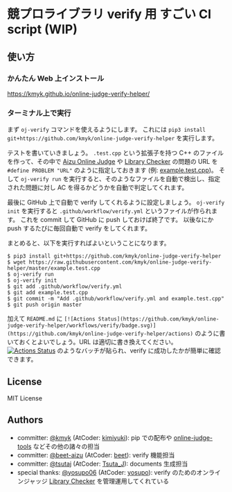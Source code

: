 # 競プロライブラリ verify 用 すごい CI script (WIP)

## 使い方

### かんたん Web 上インストール

<https://kmyk.github.io/online-judge-verify-helper/>

### ターミナル上で実行

まず `oj-verify` コマンドを使えるようにします。
これには `pip3 install git+https://github.com/kmyk/online-judge-verify-helper` を実行します。

テストを書いていきましょう。
`.test.cpp` という拡張子を持つ C++ のファイルを作って、その中で [Aizu Online Judge](http://judge.u-aizu.ac.jp/onlinejudge/) や [Library Checker](https://judge.yosupo.jp/) の問題の URL を `#define PROBLEM "URL"` のように指定しておきます  (例: [example.test.cpp](https://github.com/kmyk/online-judge-verify-helper/blob/master/example.test.cpp))。
そして `oj-verify run` を実行すると、そのようなファイルを自動で検出し、指定された問題に対し AC を得るかどうかを自動で判定してくれます。

最後に GitHub 上で自動で verify してくれるように設定しましょう。
`oj-verify init` を実行すると `.github/workflow/verify.yml` というファイルが作られます。
これを commit して GitHub に push しておけば終了です。
以後なにか push するたびに毎回自動で verify をしてくれます。

まとめると、以下を実行すればよいということになります。

``` console
$ pip3 install git+https://github.com/kmyk/online-judge-verify-helper
$ wget https://raw.githubusercontent.com/kmyk/online-judge-verify-helper/master/example.test.cpp
$ oj-verify run
$ oj-verify init
$ git add .github/workflow/verify.yml
$ git add example.test.cpp
$ git commit -m "Add .github/workflow/verify.yml and example.test.cpp"
$ git push origin master
```

加えて `README.md` に `[![Actions Status](https://github.com/kmyk/online-judge-verify-helper/workflows/verify/badge.svg)](https://github.com/kmyk/online-judge-verify-helper/actions)` のように書いておくとよいでしょう。URL は適切に書き換えてください。
[![Actions Status](https://github.com/kmyk/online-judge-verify-helper/workflows/verify/badge.svg)](https://github.com/kmyk/online-judge-verify-helper/actions) のようなバッチが貼られ、verify に成功したかが簡単に確認できます。

## License

MIT License

## Authors

-   committer: [@kmyk](https://github.com/kmyk) (AtCoder: [kimiyuki](https://atcoder.jp/users/kimiyuki)): pip での配布や [online-judge-tools](https://github.com/kmyk/online-judge-tools) などその他の諸々の担当
-   committer: [@beet-aizu](https://github.com/beet-aizu) (AtCoder: [beet](https://atcoder.jp/users/beet)): verify 機能担当
-   committer: [@tsutaj](https://github.com/tsutaj) (AtCoder: [Tsuta_J](https://atcoder.jp/users/Tsuta_J)): documents 生成担当
-   special thanks: [@yosupo06](http://github.com/yosupo06) (AtCoder: [yosupo](https://atcoder.jp/users/yosupo)): verify のためのオンラインジャッジ [Library Checker](https://judge.yosupo.jp/) を管理運用してくれている
